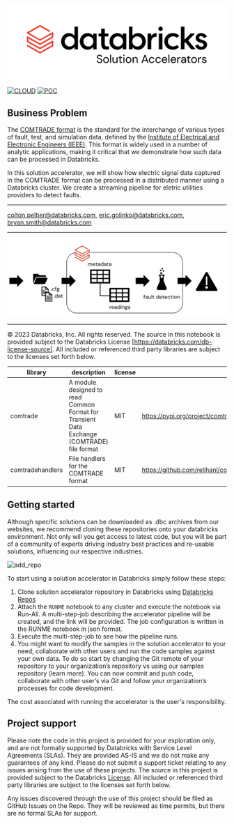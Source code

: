 ![image](https://raw.githubusercontent.com/databricks-industry-solutions/.github/main/profile/solacc_logo_wide.png)

[![CLOUD](https://img.shields.io/badge/CLOUD-ALL-blue?logo=googlecloud&style=for-the-badge)](https://cloud.google.com/databricks)
[![POC](https://img.shields.io/badge/POC-10_days-green?style=for-the-badge)](https://databricks.com/try-databricks)

## Business Problem
The [COMTRADE format](https://ieeexplore.ieee.org/document/6512503) is the standard for the interchange of various types of fault, test, and simulation data, defined by the [Institute of Electrical and Electronic Engineers (IEEE)](https://www.ieee.org/). This format is widely used in a number of analytic applications, making it critical that we demonstrate how such data can be processed in Databricks.

In this solution accelerator, we will show how electric signal data captured in the COMTRADE format can be processed in a distributed manner using a Databricks cluster. We create a streaming pipeline for eletric utilities providers to detect faults.

___
<colton.peltier@databricks.com>,  <eric.golinko@databricks.com>, <bryan.smith@databricks.com>

___

<img src='https://github.com/databricks-industry-solutions/comtrade-accelerator/raw/main/images/arch.png' width=800>
</p>

___

&copy; 2023 Databricks, Inc. All rights reserved. The source in this notebook is provided subject to the Databricks License [https://databricks.com/db-license-source].  All included or referenced third party libraries are subject to the licenses set forth below.

| library                                | description             | license    | source                                              |
|----------------------------------------|-------------------------|------------|-----------------------------------------------------|
| comtrade | A module designed to read Common Format for Transient Data Exchange (COMTRADE) file format |  MIT | https://pypi.org/project/comtrade/                       |
| comtradehandlers | File handlers for the COMTRADE format| MIT | https://github.com/relihanl/comtradehandlers.git#egg=comtradehandlers |

## Getting started

Although specific solutions can be downloaded as .dbc archives from our websites, we recommend cloning these repositories onto your databricks environment. Not only will you get access to latest code, but you will be part of a community of experts driving industry best practices and re-usable solutions, influencing our respective industries. 

<img width="500" alt="add_repo" src="https://user-images.githubusercontent.com/4445837/177207338-65135b10-8ccc-4d17-be21-09416c861a76.png">

To start using a solution accelerator in Databricks simply follow these steps: 

1. Clone solution accelerator repository in Databricks using [Databricks Repos](https://www.databricks.com/product/repos)
2. Attach the `RUNME` notebook to any cluster and execute the notebook via Run-All. A multi-step-job describing the accelerator pipeline will be created, and the link will be provided. The job configuration is written in the RUNME notebook in json format. 
3. Execute the multi-step-job to see how the pipeline runs. 
4. You might want to modify the samples in the solution accelerator to your need, collaborate with other users and run the code samples against your own data. To do so start by changing the Git remote of your repository  to your organization’s repository vs using our samples repository (learn more). You can now commit and push code, collaborate with other user’s via Git and follow your organization’s processes for code development.

The cost associated with running the accelerator is the user's responsibility.


## Project support 

Please note the code in this project is provided for your exploration only, and are not formally supported by Databricks with Service Level Agreements (SLAs). They are provided AS-IS and we do not make any guarantees of any kind. Please do not submit a support ticket relating to any issues arising from the use of these projects. The source in this project is provided subject to the Databricks [License](./LICENSE). All included or referenced third party libraries are subject to the licenses set forth below.

Any issues discovered through the use of this project should be filed as GitHub Issues on the Repo. They will be reviewed as time permits, but there are no formal SLAs for support. 
